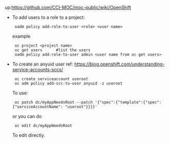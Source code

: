 up:<https://github.com/CCI-MOC/moc-public/wiki/OpenShift>

*  To add users to a role to a project:

        oadm policy add-role-to-user <role> <user name>

   example

        oc project <project name>
        oc get users      #list the users
        oadm policy add-role-to-user admin <user name from oc get users>

*  To create an anyuid user
   ref: <https://blog.openshift.com/understanding-service-accounts-sccs/>

        oc create serviceaccount useroot
        oc adm policy add-scc-to-user anyuid -z useroot

   To use:

        oc patch dc/myAppNeedsRoot --patch '{"spec":{"template":{"spec":{"serviceAccountName": "useroot"}}}}'

   or you can do 
  
        oc edit dc/myAppNeedsRoot

   To edit directly.